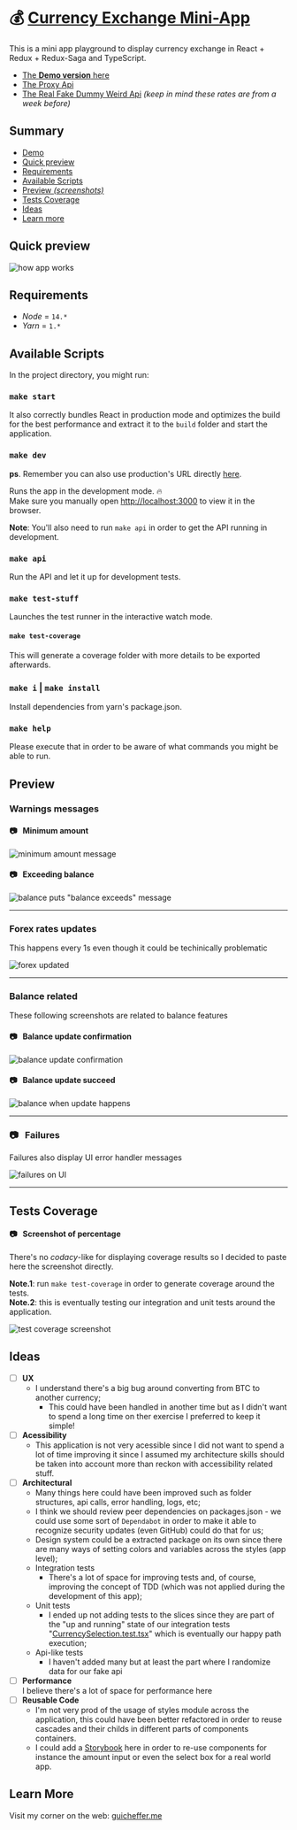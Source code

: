 # 💰 [Currency Exchange Mini-App](http://currency-exchange.guicheffer.me/)

This is a mini app playground to display currency exchange in React + Redux + Redux-Saga and TypeScript.

- [The **Demo version** here](http://currency-exchange.guicheffer.me/)
- [The Proxy Api](http://currency-exchange-api.guicheffer.me/)
- [The Real Fake Dummy Weird Api](http://currency-exchange-fake-api.guicheffer.me/BTC) _(keep in mind these rates are from a week before)_

## Summary

- [Demo](http://currency-exchange.guicheffer.me/)
- [Quick preview](#quick-preview)
- [Requirements](#requirements)
- [Available Scripts](#available-scripts)
- [Preview *(screenshots)*](#preview)
- [Tests Coverage](#tests-coverage)
- [Ideas](#ideas)
- [Learn more](#learn-more)

## Quick preview

![how app works](./docs/currency-exchange.gif)

## Requirements

- _Node_ = `14.*`
- _Yarn_ = `1.*`

## Available Scripts

In the project directory, you might run:

### `make start`

It also correctly bundles React in production mode and optimizes the build for the best performance and extract it to the `build` folder and start the application.

### `make dev`

**ps**. Remember you can also use production's URL directly [here](http://currency-exchange.guicheffer.me/).

Runs the app in the development mode. 🔥<br />
Make sure you manually open [http://localhost:3000](http://localhost:3000) to view it in the browser.

**Note**: You'll also need to run `make api` in order to get the API running in development.

### `make api`

Run the API and let it up for development tests.

### `make test-stuff`

Launches the test runner in the interactive watch mode.

#### `make test-coverage`

This will generate a coverage folder with more details to be exported afterwards.

### `make i` | `make install`

Install dependencies from yarn's package.json.

### `make help`

Please execute that in order to be aware of what commands you might be able to run.

## Preview

### Warnings messages

#### 📷 &nbsp; Minimum amount
![minimum amount message](./docs/minimum.png)

#### 📷 &nbsp; Exceeding balance
![balance puts "balance exceeds" message](./docs/balance-exceed.png)

___

### Forex rates updates

This happens every 1s even though it could be techinically problematic

![forex updated](./docs/forex-rates-updates.png)

___

### Balance related

These following screenshots are related to balance features

#### 📷 &nbsp; Balance update confirmation
![balance update confirmation](./docs/balance-update-1.png)

#### 📷 &nbsp; Balance update succeed
![balance when update happens](./docs/balance-update-2.png)

___

### 📷 &nbsp; Failures

Failures also display UI error handler messages

![failures on UI](./docs/fail.png)

___

## Tests Coverage

#### 📷 &nbsp; Screenshot of percentage

There's no _codacy_-like for displaying coverage results so I decided to paste here the screenshot directly.

**Note.1**: run `make test-coverage` in order to generate coverage around the tests. <br/>
**Note.2**: this is eventually testing our integration and unit tests around the application.

![test coverage screenshot](./docs/coverage-percentage.png)

## Ideas

- [ ] **UX** <br/>
  - I understand there's a big bug around converting from BTC to another currency;
    - This could have been handled in another time but as I didn't want to spend a long time on ther exercise I preferred to keep it simple!
- [ ] **Acessibility** <br/>
  - This application is not very acessible since I did not want to spend a lot of time improving it since I assumed my architecture skills should be taken into account more than reckon with accessibility related stuff.
- [ ] **Architectural** <br/>
  - Many things here could have been improved such as folder structures, api calls, error handling, logs, etc;
  - I think we should review peer dependencies on packages.json - we could use some sort of `Dependabot` in order to make it able to recognize security updates (even GitHub) could do that for us;
  - Design system could be a extracted package on its own since there are many ways of setting colors and variables across the styles (app level);
  - Integration tests
    - There's a lot of space for improving tests and, of course, improving the concept of TDD (which was not applied during the development of this app);
  - Unit tests
    - I ended up not adding tests to the slices since they are part of the "up and running" state of our integration tests "[CurrencySelection.test.tsx](./src/components/CurrencySelection/__tests__/CurrencySelection.test.tsx)" which is eventually our happy path execution;
  - Api-like tests
    - I haven't added many but at least the part where I randomize data for our fake api
- [ ] **Performance** <br/>
  I believe there's a lot of space for performance here
- [ ] **Reusable Code** <br/>
  - I'm not very prod of the usage of styles module across the application, this could have been better refactored in order to reuse cascades and their childs in different parts of components containers.
  - I could add a [Storybook](https://storybook.js.org/) here in order to re-use components for instance the amount input or even the select box for a real world app.

## Learn More

Visit my corner on the web: [guicheffer.me](http://guicheffer.me)

